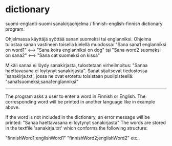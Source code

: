 # dictionary
suomi-englanti-suomi sanakirjaohjelma / finnish-english-finnish dictionary program.

Ohjelmassa käyttäjä syöttää sanan suomeksi tai englanniksi. Ohjelma tulostaa sanan vastineen toisella kielellä muodossa:
"Sana sana1 englanniksi on word1" <--> "Sana koira englanniksi on dog" tai "Sana word2 suomeksi on sana2" <--> "Sana cat suomeksi on kissa"

Mikäli sanaa ei löydy sanakirjasta, tulostetaan virheilmoitus: "Sanaa haettavasana ei loytynyt sanakirjasta".
Sanat sijaitsevat tiedostossa 'sanakirja.txt', jossa ne ovat erotettu toisistaan puolipisteellä: "sana1suomeksi;sana1englanniksi"

------------------------------------------------------------------------------------------------------------------------

The program asks a user to enter a word in Finnish or English.
The corresponding word will be printed in another language like in example above.

If the word is not included in the dictionary, an error message will be printed: "Sanaa haettavasana ei loytynyt sanakirjasta"
The words are stored in the textfile 'sanakirja.txt' which conforms the following structure:

"finnishWord1;englishWord1"
"finnishWord2;englishWord2"
etc..
